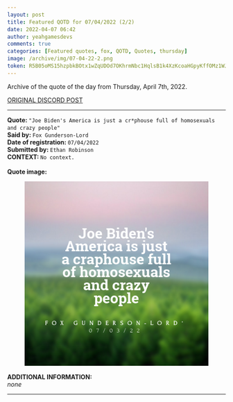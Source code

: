 ```yaml
---
layout: post
title: Featured QOTD for 07/04/2022 (2/2)
date: 2022-04-07 06:42
author: yeahgamesdevs
comments: true
categories: [Featured quotes, fox, QOTD, Quotes, thursday]
image: /archive/img/07-04-22-2.png
token: R5B05oMS15hzpbkBOtx1wZqUDOd7OKhrmNbc1HqlsB1k4XzKcoaHGpyKffOMz1WJU8PeCYshC9XXCWGJBjNJMNSl3pVckWrDK8JGxeEXWVuSvySZO2O7ykNd8oGWlfrGdf8Xeu8EkhXi
---
```

<!-- wp:paragraph -->
<p>Archive of the quote of the day from Thursday, April 7th, 2022. </p>
<!-- /wp:paragraph -->

<!-- wp:buttons {"layout":{"type":"flex","justifyContent":"left"}} -->
<div class="wp-block-buttons"><!-- wp:button {"textColor":"vivid-cyan-blue","align":"center","style":{"border":{"radius":"18px"}},"className":"is-style-fill"} -->
<div class="wp-block-button aligncenter is-style-fill"><a class="wp-block-button__link has-vivid-cyan-blue-color has-text-color" href="https://discord.com/channels/887052880782176266/958100064079839303/961936467872075816" style="border-radius:18px;">ORIGINAL DISCORD POST</a></div>
<!-- /wp:button --></div>
<!-- /wp:buttons -->

<!-- wp:separator {"align":"center","className":"is-style-wide"} -->
<hr class="wp-block-separator aligncenter has-alpha-channel-opacity is-style-wide" />
<!-- /wp:separator -->

<!-- wp:paragraph -->
<p><strong>Quote: </strong><code>"Joe Biden's America is just a cr*phouse full of homosexuals and crazy people"</code><br><strong>Said by: </strong><code>Fox Gunderson-Lord</code><br><strong>Date of registration: </strong><code>07/04/2022</code> <br><strong>Submitted by: </strong><code>Ethan Robinson</code><br><strong>CONTEXT: </strong><code>No context.</code><br><br><strong>Quote image:</strong></p>
<!-- /wp:paragraph -->

<!-- wp:image {"sizeSlug":"large","linkDestination":"none"} -->
<figure class="wp-block-image size-large"><img src="/archive/img/07-04-22-2.png" alt="" /></figure>
<!-- /wp:image -->

<!-- wp:paragraph -->
<p><strong>ADDITIONAL INFORMATION:</strong><br><em>none</em></p>
<!-- /wp:paragraph -->

<!-- wp:separator {"className":"is-style-wide"} -->
<hr class="wp-block-separator has-alpha-channel-opacity is-style-wide" />
<!-- /wp:separator -->
